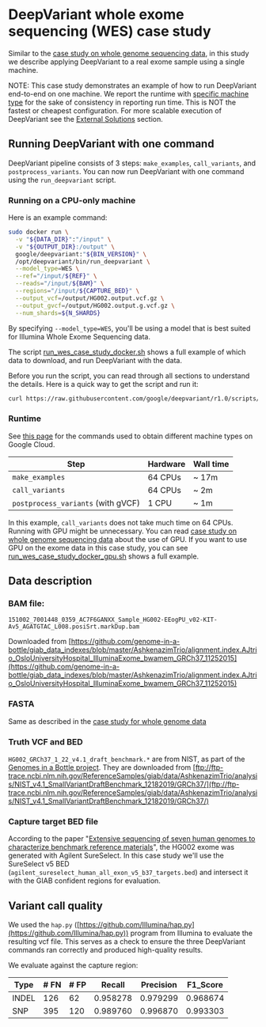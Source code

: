 # DeepVariant whole exome sequencing (WES) case study

Similar to the [case study on whole genome sequencing data], in this
study we describe applying DeepVariant to a real exome sample using a single
machine.

NOTE: This case study demonstrates an example of how to run DeepVariant
end-to-end on one machine. We report the runtime with [specific machine type]
for the sake of consistency in reporting run time. This is NOT the fastest or
cheapest configuration. For more scalable execution of DeepVariant see the
[External Solutions] section.

## Running DeepVariant with one command

DeepVariant pipeline consists of 3 steps: `make_examples`, `call_variants`, and
`postprocess_variants`. You can now run DeepVariant with one command using the
`run_deepvariant` script.

### Running on a CPU-only machine

Here is an example command:

```bash
sudo docker run \
  -v "${DATA_DIR}":"/input" \
  -v "${OUTPUT_DIR}:/output" \
  google/deepvariant:"${BIN_VERSION}" \
  /opt/deepvariant/bin/run_deepvariant \
  --model_type=WES \
  --ref="/input/${REF}" \
  --reads="/input/${BAM}" \
  --regions="/input/${CAPTURE_BED}" \
  --output_vcf=/output/HG002.output.vcf.gz \
  --output_gvcf=/output/HG002.output.g.vcf.gz \
  --num_shards=${N_SHARDS}
```

By specifying `--model_type=WES`, you'll be using a model that is best suited
for Illumina Whole Exome Sequencing data.

The script [run_wes_case_study_docker.sh] shows a full example of which data to
download, and run DeepVariant with the data.

Before you run the script, you can read through all sections to understand the
details. Here is a quick way to get the script and run it:

```bash
curl https://raw.githubusercontent.com/google/deepvariant/r1.0/scripts/run_wes_case_study_docker.sh | bash
```

### Runtime

See
[this page](deepvariant-details.md#commands-for-requesting-machines-used-in-case-studies)
for the commands used to obtain different machine types on Google Cloud.

Step                               | Hardware | Wall time
---------------------------------- | -------- | ---------
`make_examples`                    | 64 CPUs  | ~ 17m
`call_variants`                    | 64 CPUs  | ~ 2m
`postprocess_variants` (with gVCF) | 1 CPU    | ~ 1m

In this example, `call_variants` does not take much time on 64 CPUs. Running
with GPU might be unnecessary. You can read
[case study on whole genome sequencing data] about the use of GPU. If you want
to use GPU on the exome data in this case study, you can see
[run_wes_case_study_docker_gpu.sh] shows a full example.

## Data description

### BAM file:

`151002_7001448_0359_AC7F6GANXX_Sample_HG002-EEogPU_v02-KIT-Av5_AGATGTAC_L008.posiSrt.markDup.bam`

Downloaded from
[https://github.com/genome-in-a-bottle/giab_data_indexes/blob/master/AshkenazimTrio/alignment.index.AJtrio_OsloUniversityHospital_IlluminaExome_bwamem_GRCh37_11252015](https://github.com/genome-in-a-bottle/giab_data_indexes/blob/master/AshkenazimTrio/alignment.index.AJtrio_OsloUniversityHospital_IlluminaExome_bwamem_GRCh37_11252015)

### FASTA

Same as described in the
[case study for whole genome data](deepvariant-case-study.md#test_data)

### Truth VCF and BED

`HG002_GRCh37_1_22_v4.1_draft_benchmark.*` are from NIST, as part of the
[Genomes in a Bottle project](http://jimb.stanford.edu/giab/). They are
downloaded from
[ftp://ftp-trace.ncbi.nlm.nih.gov/ReferenceSamples/giab/data/AshkenazimTrio/analysis/NIST_v4.1_SmallVariantDraftBenchmark_12182019/GRCh37/](ftp://ftp-trace.ncbi.nlm.nih.gov/ReferenceSamples/giab/data/AshkenazimTrio/analysis/NIST_v4.1_SmallVariantDraftBenchmark_12182019/GRCh37/)

### Capture target BED file

According to the paper "[Extensive sequencing of seven human genomes to
characterize benchmark reference
materials](https://www.nature.com/articles/sdata201625)", the HG002 exome was
generated with Agilent SureSelect. In this case study we'll use the SureSelect
v5 BED (`agilent_sureselect_human_all_exon_v5_b37_targets.bed`) and intersect it
with the GIAB confident regions for evaluation.

## Variant call quality

We used the `hap.py`
([https://github.com/Illumina/hap.py](https://github.com/Illumina/hap.py))
program from Illumina to evaluate the resulting vcf file. This serves as a check
to ensure the three DeepVariant commands ran correctly and produced high-quality
results.

We evaluate against the capture region:

Type  | # FN | # FP | Recall   | Precision | F1\_Score
----- | ---- | ---- | -------- | --------- | ---------
INDEL | 126  |  62  | 0.958278 | 0.979299  | 0.968674
SNP   | 395  | 120  | 0.989760 | 0.996870  | 0.993303

[specific machine type]: deepvariant-details.md#commands-for-requesting-machines-used-in-case-studies
[install_nvidia_docker.sh]: ../scripts/install_nvidia_docker.sh
[run_wes_case_study_docker.sh]: ../scripts/run_wes_case_study_docker.sh
[run_wes_case_study_docker_gpu.sh]: ../scripts/run_wes_case_study_docker_gpu.sh
[External Solutions]: https://github.com/google/deepvariant#external-solutions
[case study on whole genome sequencing data]: deepvariant-case-study.md
